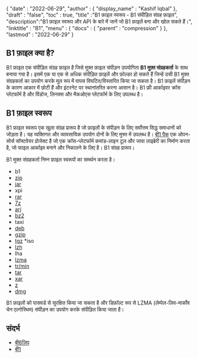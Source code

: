 {
  "date" : "2022-06-29",
  "author" : {
    "display_name" : "Kashif Iqbal"
},
  "draft" : "false",
  "toc" : true,
  "title" :"B1 फ़ाइल स्वरूप - B1 संपीड़ित संग्रह फ़ाइल",
  "description":"B1 फ़ाइल स्वरूप और API के बारे में जानें जो B1 फ़ाइलें बना और खोल सकते हैं।",
  "linktitle" : "B1",
  "menu" : {
    "docs" : {
      "parent" : "compression"
}
},
  "lastmod" : "2022-06-29"
}

## B1 फ़ाइल क्या है?

B1 फ़ाइल एक संपीड़ित संग्रह फ़ाइल है जिसे मुफ़्त फ़ाइल संपीड़न उपयोगिता **B1 मुफ़्त संग्रहकर्ता** के साथ बनाया गया है। इसमें एक या एक से अधिक संपीड़ित फ़ाइलें और फ़ोल्डर हो सकते हैं जिन्हें उसी B1 मुक्त संग्रहकर्ता का उपयोग करके मूल रूप में वापस विघटित/विस्तारित किया जा सकता है। B1 फ़ाइलें संपीड़न के कारण आकार में छोटी हैं और इंटरनेट पर स्थानांतरित करना आसान है। B1 फ्री आर्काइवर क्रॉस प्लेटफॉर्म है और विंडोज, लिनक्स और मैकओएस प्लेटफॉर्म के लिए उपलब्ध है।

## B1 फ़ाइल स्वरूप

B1 फ़ाइल स्वरूप एक खुला संग्रह प्रारूप है जो फ़ाइलों के संपीड़न के लिए सर्वोत्तम सिद्ध समाधानों को जोड़ता है। यह व्यक्तिगत और व्यावसायिक उपयोग दोनों के लिए मुफ्त में उपलब्ध है। [बी1 पैक](https://github.com/b1-pack/b1-pack) एक ओपन-सोर्स सॉफ्टवेयर प्रोजेक्ट है जो एक क्रॉस-प्लेटफॉर्म कमांड-लाइन टूल और जावा लाइब्रेरी का निर्माण करता है, जो फाइल आर्काइव बनाने और निकालने के लिए है। B1 संग्रह प्रारूप।

B1 मुक्त संग्रहकर्ता निम्न फ़ाइल स्वरूपों का समर्थन करता है।

* b1
* [zip](/hi/compression/zip/)
* [jar](/hi/programming/jar/)
* xpi
* [rar](/hi/compression/rar/)
* [7z](/hi/compression/7z/)
* [arj](/hi/compression/arj/)
* [bz2](/hi/compression/bz2/)
* taxi
* [deb](/hi/compression/deb/)
* [gzip](/hi/compression/gzip/)
* [tgz](/hi/compression/tgz/)
*iso
* [lzh](/hi/compression/lzh/)
* lha
* [lzma](/hi/compression/lzma/)
* [tr/min](/hi/compression/tr/min/)
* [tar](/hi/compression/tar/)
* [xar](/hi/compression/xar/)
* [z](/hi/compression/z/)
* [dmg](/hi/compression/dmg/)


B1 फ़ाइलों को पासवर्ड से सुरक्षित किया जा सकता है और डिफ़ॉल्ट रूप से LZMA (लेम्पेल-ज़िव-मार्कोव चेन एल्गोरिथम) संपीड़न का उपयोग करके संपीड़ित किया जाता है।

## संदर्भ

* [बी6ज़िप](http://b6zip.com)
* [बी1](https://b1.org/)

